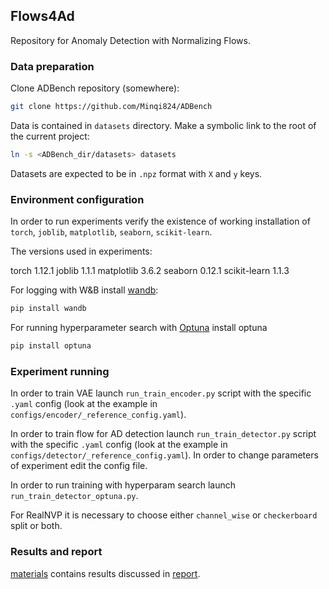 ## Flows4Ad

Repository for Anomaly Detection with Normalizing Flows.

### Data preparation

Clone ADBench repository (somewhere):
```bash
git clone https://github.com/Minqi824/ADBench
```

Data is contained in `datasets` directory. Make a symbolic link to the root 
of the current project:
```bash
ln -s <ADBench_dir/datasets> datasets
```

Datasets are expected to be in `.npz` format with `X` and `y` keys.

### Environment configuration

In order to run experiments verify 
the existence of working installation of `torch`, `joblib`, `matplotlib`, `seaborn`, `scikit-learn`.

The versions used in experiments:

torch                1.12.1
joblib               1.1.1
matplotlib           3.6.2
seaborn              0.12.1
scikit-learn         1.1.3

For logging with W&B install [wandb](https://wandb.ai/site):

```bash
pip install wandb
```

For running hyperparameter search with [Optuna](https://optuna.readthedocs.io/en/stable/) install optuna

```bash
pip install optuna
```

### Experiment running 

In order to train VAE launch `run_train_encoder.py` script with the 
specific `.yaml` config (look at the example in `configs/encoder/_reference_config.yaml`).

In order to train flow for AD detection launch `run_train_detector.py` script with the
specific `.yaml` config (look at the example in `configs/detector/_reference_config.yaml`).
In order to change parameters of experiment edit the config file.

In order to run training with hyperparam search launch `run_train_detector_optuna.py`.

For RealNVP it is necessary to choose either `channel_wise` or `checkerboard` split or both.

### Results and report
[materials](materials) contains results discussed in [report](materials/flows4ad.pdf).
